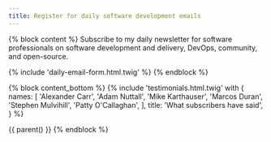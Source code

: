 ```yaml
---
title: Register for daily software development emails
---
```


{% block content %}
  Subscribe to my daily newsletter for software professionals on software development and delivery, DevOps, community, and open-source.

  {% include 'daily-email-form.html.twig' %}
{% endblock %}

{% block content_bottom %}
  {% include 'testimonials.html.twig' with {
    names: [
      'Alexander Carr',
      'Adam Nuttall',
      'Mike Karthauser',
      'Marcos Duran',
      'Stephen Mulvihill',
      'Patty O\'Callaghan',
    ],
    title: 'What subscribers have said',
  } %}

  {{ parent() }}
{% endblock %}
